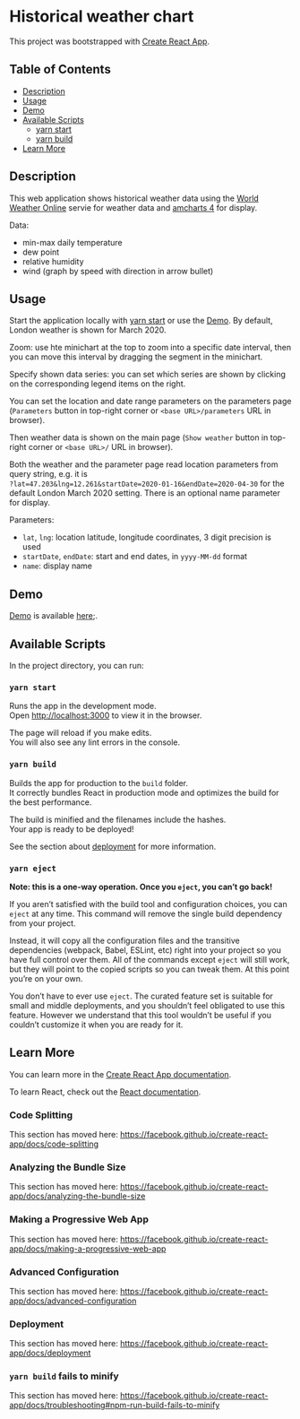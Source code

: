 # Historical weather chart

This project was bootstrapped with [Create React App](https://github.com/facebook/create-react-app).

## Table of Contents

- [Description](#description)
- [Usage](#usage)
- [Demo](#demo)
- [Available Scripts](#available-scripts)
  - [yarn start](#yarn-start)
  - [yarn build](#yarn-run-build)
- [Learn More](#learn-more)

## Description

This web application shows historical weather data using the [World Weather Online](https://www.worldweatheronline.com/developer/api/) servie for weather data and [amcharts 4](https://www.amcharts.com/docs/v4/) for display.

Data:

- min-max daily temperature
- dew point
- relative humidity
- wind (graph by speed with direction in arrow bullet)

## Usage

Start the application locally with [yarn start](#yarn-start) or use the [Demo](#demo).
By default, London weather is shown for March 2020.

Zoom: use hte minichart at the top to zoom into a specific date interval, then you can move this interval by dragging the segment in the minichart.

Specify shown data series: you can set which series are shown by clicking on the corresponding legend items on the right.

You can set the location and date range parameters on the parameters page 
(`Parameters` button in top-right corner or `<base URL>/parameters` URL in browser).

Then weather data is shown on the main page 
(`Show weather` button in top-right corner or `<base URL>/` URL in browser).

Both the weather and the parameter page read location parameters from query string, e.g. it is\
`?lat=47.203&lng=12.261&startDate=2020-01-16&endDate=2020-04-30` for the default London March 2020 setting. There is an optional name parameter for display.

Parameters:

- `lat`, `lng`: location latitude, longitude coordinates, 3 digit precision is used
- `startDate`, `endDate`: start and end dates, in `yyyy-MM-dd` format
- `name`: display name

## Demo

[Demo]() is available [here]();.

## Available Scripts

In the project directory, you can run:

### `yarn start`

Runs the app in the development mode.<br />
Open [http://localhost:3000](http://localhost:3000) to view it in the browser.

The page will reload if you make edits.<br />
You will also see any lint errors in the console.

### `yarn build`

Builds the app for production to the `build` folder.<br />
It correctly bundles React in production mode and optimizes the build for the best performance.

The build is minified and the filenames include the hashes.<br />
Your app is ready to be deployed!

See the section about [deployment](https://facebook.github.io/create-react-app/docs/deployment) for more information.

### `yarn eject`

**Note: this is a one-way operation. Once you `eject`, you can’t go back!**

If you aren’t satisfied with the build tool and configuration choices, you can `eject` at any time. This command will remove the single build dependency from your project.

Instead, it will copy all the configuration files and the transitive dependencies (webpack, Babel, ESLint, etc) right into your project so you have full control over them. All of the commands except `eject` will still work, but they will point to the copied scripts so you can tweak them. At this point you’re on your own.

You don’t have to ever use `eject`. The curated feature set is suitable for small and middle deployments, and you shouldn’t feel obligated to use this feature. However we understand that this tool wouldn’t be useful if you couldn’t customize it when you are ready for it.

## Learn More

You can learn more in the [Create React App documentation](https://facebook.github.io/create-react-app/docs/getting-started).

To learn React, check out the [React documentation](https://reactjs.org/).

### Code Splitting

This section has moved here: https://facebook.github.io/create-react-app/docs/code-splitting

### Analyzing the Bundle Size

This section has moved here: https://facebook.github.io/create-react-app/docs/analyzing-the-bundle-size

### Making a Progressive Web App

This section has moved here: https://facebook.github.io/create-react-app/docs/making-a-progressive-web-app

### Advanced Configuration

This section has moved here: https://facebook.github.io/create-react-app/docs/advanced-configuration

### Deployment

This section has moved here: https://facebook.github.io/create-react-app/docs/deployment

### `yarn build` fails to minify

This section has moved here: https://facebook.github.io/create-react-app/docs/troubleshooting#npm-run-build-fails-to-minify
